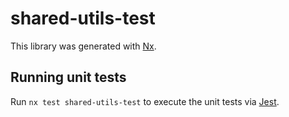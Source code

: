 # shared-utils-test

This library was generated with [Nx](https://nx.dev).

## Running unit tests

Run `nx test shared-utils-test` to execute the unit tests via [Jest](https://jestjs.io).
